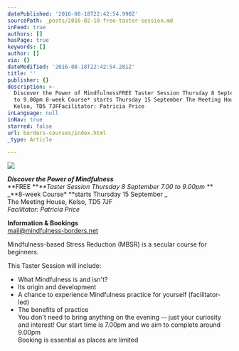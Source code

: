 ```yaml
---
datePublished: '2016-08-18T22:42:54.990Z'
sourcePath: _posts/2016-02-10-free-taster-session.md
inFeed: true
authors: []
hasPage: true
keywords: []
author: []
via: {}
dateModified: '2016-08-18T22:42:54.281Z'
title: ''
publisher: {}
description: >-
  Discover the Power of MindfulnessFREE Taster Session Thursday 8 September 7.00
  to 9.00pm 8-week Course* starts Thursday 15 September The Meeting House,
  Kelso, TD5 7JFFacilitator: Patricia Price
inLanguage: null
inNav: true
starred: false
url: borders-courses/index.html
_type: Article

---
```

![](https://the-grid-user-content.s3-us-west-2.amazonaws.com/e3f248c8-c84a-4d07-a6e1-fc936f558dd7.jpg)

_**Discover the Power of Mindfulness**_  
**FREE **_**Taster Session Thursday 8 September 7.00 to 9.00pm **_  
_**8-week Course\* **starts Thursday 15 September _  
The Meeting House, Kelso, TD5 7JF  
_Facilitator: Patricia Price_

**Information & Bookings**  
mail@mindfulness-borders.net

Mindfulness-based Stress Reduction (MBSR) is a secular course for beginners.

This Taster Session will include:  
- What Mindfulness is and isn't?  
- Its origin and development  
- A chance to experience Mindfulness practice for yourself (facilitator-led)  
- The benefits of practice  
You don't need to bring anything on the evening -- just your curiosity and interest! Our start time is 7.00pm and we aim to complete around 9.00pm  
Booking is essential as places are limited